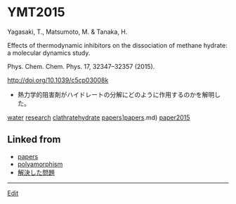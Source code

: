 # YMT2015

Yagasaki, T., Matsumoto, M. & Tanaka, H.

Effects of thermodynamic inhibitors on the dissociation of methane hydrate: a molecular dynamics study.

Phys. Chem. Chem. Phys. 17, 32347–32357 (2015).

http://doi.org/10.1039/c5cp03008k


* 熱力学的阻害剤がハイドレートの分解にどのように作用するのかを解明した。

[](https://gyazo.com/b84bb4aac1676bc17641d875fdbdb98e)





[water](water.md) [research](research.md) [clathratehydrate](clathratehydrate.md) [papers](papers.md)][papers](papers.md).md) [paper2015](paper2015.md)



## Linked from

* [papers](papers.md)
* [polyamorphism](polyamorphism.md)
* [解決した問題](解決した問題.md)


----
[Edit](https://github.com/vitroid/vitroid.github.io/edit/master/MD/YMT2015.md)
